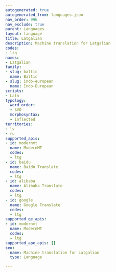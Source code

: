 ```yaml
---
autogenerated: true
autogenerated_from: languages.json
nav_order: 996
nav_exclude: true
parent: Languages
layout: language
title: Latgalian
description: Machine translation for Latgalian
codes:
- ltg
names:
- Latgalian
family:
- slug: baltic
  name: Baltic
- slug: indo-european
  name: Indo-European
scripts:
- Latn
typology:
  word_order:
  - SVO
  morphosyntax:
  - inflected
territories:
- lv
- ru
supported_apis:
- id: modernmt
  name: ModernMT
  codes:
  - ltg
- id: baidu
  name: Baidu Translate
  codes:
  - ltg
- id: alibaba
  name: Alibaba Translate
  codes:
  - ltg
- id: google
  name: Google Translate
  codes:
  - ltg
supported_qe_apis:
- id: modernmt
  name: ModernMT
  codes:
  - ltg
supported_ape_apis: []
seo:
  name: Machine translation for Latgalian
  type: Language

---
```


